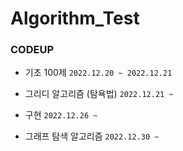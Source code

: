 # Algorithm_Test

### CODEUP

- 기초 100제 `2022.12.20 ~ 2022.12.21`

- 그리디 알고리즘 (탐욕법) `2022.12.21 ~ `

- 구현 `2022.12.26 ~ `

- 그래프 탐색 알고리즘 `2022.12.30 ~ `
